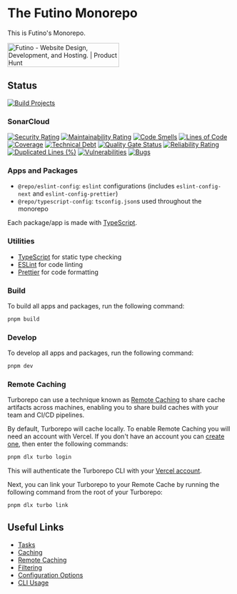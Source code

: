 # The Futino Monorepo

This is Futino's Monorepo.

<a href="https://www.producthunt.com/posts/futino?utm_source=badge-featured&utm_medium=badge&utm_souce=badge-futino" target="_blank"><img src="https://api.producthunt.com/widgets/embed-image/v1/featured.svg?post_id=421147&theme=dark" alt="Futino - Website&#0032;Design&#0044;&#0032;Development&#0044;&#0032;and&#0032;Hosting&#0046; | Product Hunt" style="width: 250px; height: 54px;" width="250" height="54" /></a>

## Status

[![Build Projects](https://github.com/Futino/futino/actions/workflows/build.yml/badge.svg)](https://github.com/Futino/futino/actions/workflows/build.yml)

### SonarCloud

[![Security Rating](https://sonarcloud.io/api/project_badges/measure?project=Futino_futino&metric=security_rating)](https://sonarcloud.io/summary/new_code?id=Futino_futino) [![Maintainability Rating](https://sonarcloud.io/api/project_badges/measure?project=Futino_futino&metric=sqale_rating)](https://sonarcloud.io/summary/new_code?id=Futino_futino) [![Code Smells](https://sonarcloud.io/api/project_badges/measure?project=Futino_futino&metric=code_smells)](https://sonarcloud.io/summary/new_code?id=Futino_futino) [![Lines of Code](https://sonarcloud.io/api/project_badges/measure?project=Futino_futino&metric=ncloc)](https://sonarcloud.io/summary/new_code?id=Futino_futino) [![Coverage](https://sonarcloud.io/api/project_badges/measure?project=Futino_futino&metric=coverage)](https://sonarcloud.io/summary/new_code?id=Futino_futino) [![Technical Debt](https://sonarcloud.io/api/project_badges/measure?project=Futino_futino&metric=sqale_index)](https://sonarcloud.io/summary/new_code?id=Futino_futino) [![Quality Gate Status](https://sonarcloud.io/api/project_badges/measure?project=Futino_futino&metric=alert_status)](https://sonarcloud.io/summary/new_code?id=Futino_futino) [![Reliability Rating](https://sonarcloud.io/api/project_badges/measure?project=Futino_futino&metric=reliability_rating)](https://sonarcloud.io/summary/new_code?id=Futino_futino) [![Duplicated Lines (%)](https://sonarcloud.io/api/project_badges/measure?project=Futino_futino&metric=duplicated_lines_density)](https://sonarcloud.io/summary/new_code?id=Futino_futino) [![Vulnerabilities](https://sonarcloud.io/api/project_badges/measure?project=Futino_futino&metric=vulnerabilities)](https://sonarcloud.io/summary/new_code?id=Futino_futino) [![Bugs](https://sonarcloud.io/api/project_badges/measure?project=Futino_futino&metric=bugs)](https://sonarcloud.io/summary/new_code?id=Futino_futino)

### Apps and Packages

- `@repo/eslint-config`: `eslint` configurations (includes `eslint-config-next` and `eslint-config-prettier`)
- `@repo/typescript-config`: `tsconfig.json`s used throughout the monorepo

Each package/app is made with [TypeScript](https://www.typescriptlang.org/).

### Utilities

- [TypeScript](https://www.typescriptlang.org/) for static type checking
- [ESLint](https://eslint.org/) for code linting
- [Prettier](https://prettier.io) for code formatting

### Build

To build all apps and packages, run the following command:

```sh
pnpm build
```

### Develop

To develop all apps and packages, run the following command:

```sh
pnpm dev
```

### Remote Caching

Turborepo can use a technique known as [Remote Caching](https://turbo.build/repo/docs/core-concepts/remote-caching) to share cache artifacts across machines, enabling you to share build caches with your team and CI/CD pipelines.

By default, Turborepo will cache locally. To enable Remote Caching you will need an account with Vercel. If you don't have an account you can [create one](https://vercel.com/signup), then enter the following commands:

```sh
pnpm dlx turbo login
```

This will authenticate the Turborepo CLI with your [Vercel account](https://vercel.com/docs/concepts/personal-accounts/overview).

Next, you can link your Turborepo to your Remote Cache by running the following command from the root of your Turborepo:

```sh
pnpm dlx turbo link
```

## Useful Links

- [Tasks](https://turbo.build/repo/docs/core-concepts/monorepos/running-tasks)
- [Caching](https://turbo.build/repo/docs/core-concepts/caching)
- [Remote Caching](https://turbo.build/repo/docs/core-concepts/remote-caching)
- [Filtering](https://turbo.build/repo/docs/core-concepts/monorepos/filtering)
- [Configuration Options](https://turbo.build/repo/docs/reference/configuration)
- [CLI Usage](https://turbo.build/repo/docs/reference/command-line-reference)
